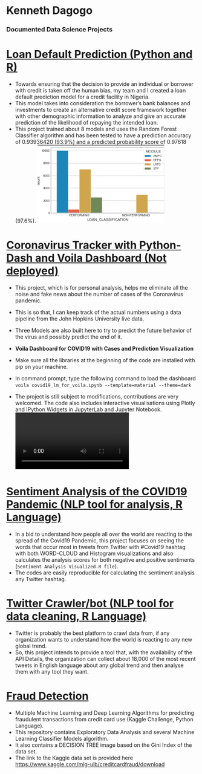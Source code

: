 # Kenneth Dagogo
### Documented Data Science Projects

#	[Loan Default Prediction (Python and R)](https://github.com/datascientist-kenn/Loan_Credit_Score_Framework.git)
- Towards ensuring that the decision to provide an individual or borrower with credit is taken off the human bias, my team and I created a loan default prediction model for a credit facility in Nigeria. 
- This model takes into consideration the borrower’s bank balances and investments to create an alternative credit score framework together with other demographic information to analyze and give an accurate prediction of the likelihood of repaying the intended loan. 
- This project trained about 8 models and uses the Random Forest Classifier algorithm and has been tested to have a prediction accuracy of 0.93936420 (93.9%) and a predicted probability score of 0.97618 (97.6%). 
![](https://github.com/datascientist-kenn/Kenn_Portfolio/blob/master/images/Screenshot%20(124).png)


#	[Coronavirus Tracker with Python-Dash and Voila Dashboard (Not deployed)](https://github.com/datascientist-kenn/COVID19-Dashboard.git) 
- This project, which is for personal analysis, helps me eliminate all the noise and fake news about the number of cases of the Coronavirus pandemic. 
- This is so that, I can keep track of the actual numbers using a data pipeline from the John Hopkins University live data. 
- Three Models are also built here to try to predict the future behavior of the virus and possibly predict the end of it.

- **Voila Dashboard for COVID19 with Cases and Prediction Visualization** 
- Make sure all the libraries at the beginning of the code are installed with pip on your machine. 
- In command prompt, type the following command to load the dashboard `voila covid19_lm_for_voila.ipynb --template=material --theme=dark` 
- The project is still subject to modifications, contributions are very welcomed. The code also includes interactive visualisations using Plotly and IPython Widgets in JupyterLab and Jupyter Notebook.
![](https://github.com/datascientist-kenn/Kenn_Portfolio/blob/master/images/Kenn%20Dagogo%20final%20course%20project%20(Covid19%20dashboard).mp4)


#	[Sentiment Analysis of the COVID19 Pandemic (NLP tool for analysis, R Language)](https://github.com/datascientist-kenn/Sentiment-Analysis-of-the-COVID19-Corona-Virus-Pandemic..git) 
- In a bid to understand how people all over the world are reacting to the spread of the Covid19 Pandemic, this project focuses on seeing the words that occur most in tweets from Twitter with #Covid19 hashtag with both WORD-CLOUD and Histogram visualizations and also calculates the analysis scores for both negative and positive sentiments (`Sentiment Analysis Visualized.R file`). 
- The codes are easily reproducible for calculating the sentiment analysis any Twitter hashtag.                                                                   


#	[Twitter Crawler/bot (NLP tool for data cleaning, R Language)](https://github.com/datascientist-kenn/Twitter-API-Webcrawler.git) 
- Twitter is probably the best platform to crawl data from, if any organization wants to understand how the world is reacting to any new global trend. 
- So, this project intends to provide a tool that, with the availability of the API Details, the organization can collect about 18,000 of the most recent tweets in English language about any global trend and then analyse them with any tool they want.                                                               


#	[Fraud Detection](https://github.com/datascientist-kenn/FRAUD-DETECTION.git)
- Multiple Machine Learning and Deep Learning Algorithms for predicting fraudulent transactions from credit card use (Kaggle Challenge, Python Language).	
- This repository contains Exploratory Data Analysis and several Machine Learning Classifier Models algorithm. 
- It also contains a DECISION TREE image based on the Gini Index of the data set. 
- The link to the Kaggle data set is provided here https://www.kaggle.com/mlg-ulb/creditcardfraud/download
